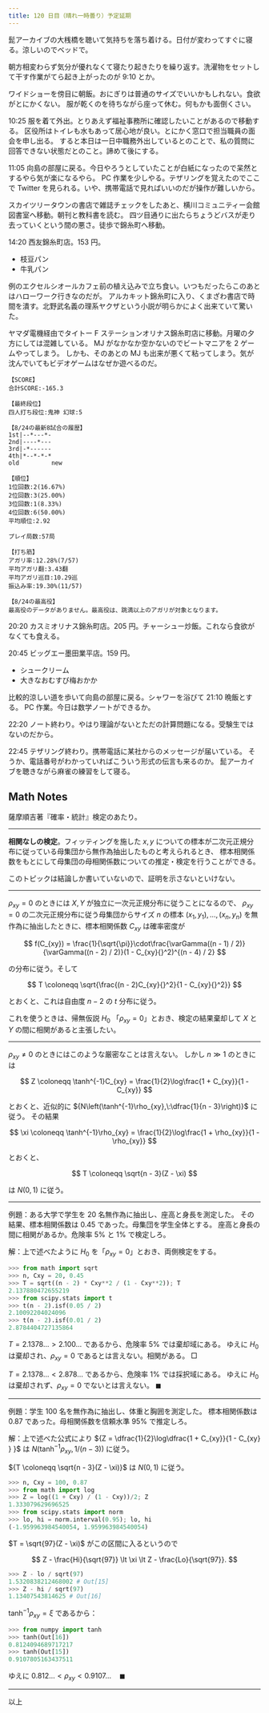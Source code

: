 ```yaml
---
title: 120 日目（晴れ一時曇り）予定延期
---
```


髭アーカイブの大桟橋を聴いて気持ちを落ち着ける。日付が変わってすぐに寝る。涼しいのでベッドで。

朝方相変わらず気分が優れなくて寝たり起きたりを繰り返す。洗濯物をセットして干す作業がてら起き上がったのが 9:10 とか。

ワイドショーを傍目に朝飯。おにぎりは普通のサイズでいいかもしれない。食欲がとにかくない。
服が乾くのを待ちながら座って休む。何もかも面倒くさい。

10:25 服を着て外出。とりあえず福祉事務所に確認したいことがあるので移動する。
区役所はトイレも水もあって居心地が良い。とにかく窓口で担当職員の面会を申し出る。
すると本日は一日中職務外出しているとのことで、私の質問に回答できない状態だとのこと。諦めて後にする。

11:05 向島の部屋に戻る。今日やろうとしていたことが白紙になったので呆然とするやら気が楽になるやら。
PC 作業を少しやる。テザリングを覚えたのでここで Twitter を見られる。いや、携帯電話で見ればいいのだが操作が難しいから。

スカイツリータウンの書店で雑誌チェックをしたあと、横川コミュニティー会館図書室へ移動。朝刊と教科書を読む。
四ツ目通りに出たらちょうどバスが走り去っていくという間の悪さ。徒歩で錦糸町へ移動。

14:20 西友錦糸町店。153 円。

* 枝豆パン
* 牛乳パン

例のエクセルシオールカフェ前の植え込みで立ち食い。いつもだったらこのあとはハローワーク行きなのだが。
アルカキット錦糸町に入り、くまざわ書店で時間を潰す。北野武名義の理系ヤクザという小説が明らかによく出来ていて驚いた。

ヤマダ電機経由でタイトー F ステーションオリナス錦糸町店に移動。月曜の夕方にしては混雑している。
MJ がなかなか空かないのでビートマニアを 2 ゲームやってしまう。
しかも、そのあとの MJ も出来が悪くて粘ってしまう。気が沈んでいてもビデオゲームはなぜか遊べるのだ。

```text
【SCORE】
合計SCORE:-165.3

【最終段位】
四人打ち段位:鬼神 幻球:5

【8/24の最新8試合の履歴】
1st|--*---*-
2nd|----*---
3rd|-*------
4th|*--*-*-*
old         new

【順位】
1位回数:2(16.67%)
2位回数:3(25.00%)
3位回数:1(8.33%)
4位回数:6(50.00%)
平均順位:2.92

プレイ局数:57局

【打ち筋】
アガリ率:12.28%(7/57)
平均アガリ翻:3.43翻
平均アガリ巡目:10.29巡
振込み率:19.30%(11/57)

【8/24の最高役】
最高役のデータがありません。最高役は、跳満以上のアガリが対象となります。
```

20:20 カスミオリナス錦糸町店。205 円。チャーシュー炒飯。これなら食欲がなくても食える。

20:45 ビッグエー墨田業平店。159 円。

* シュークリーム
* 大きなおむすび梅おかか

比較的涼しい道を歩いて向島の部屋に戻る。シャワーを浴びて 21:10 晩飯とする。
PC 作業。今日は数学ノートができるか。

22:20 ノート終わり。やはり理論がないとただの計算問題になる。受験生ではないのだから。

22:45 テザリング終わり。携帯電話に某社からのメッセージが届いている。
そうか、電話番号がわかっていればこういう形式の伝言も来るのか。
髭アーカイブを聴きながら麻雀の練習をして寝る。

## Math Notes

薩摩順吉著『確率・統計』検定のあたり。

----

**相関なしの検定**。フィッティングを施した $x, y$ についての標本が二次元正規分布に従っている母集団から無作為抽出したものと考えられるとき、
標本相関係数をもとにして母集団の母相関係数についての推定・検定を行うことができる。

このトピックは結論しか書いていないので、証明を示さないといけない。

----

${\rho_{xy} = 0}$ のときには $X, Y$ が独立に一次元正規分布に従うことになるので、
${\rho_{xy} = 0}$ の二次元正規分布に従う母集団からサイズ $n$ の標本
${(x_1, y_1), \dotsc, (x_n, y_n)}$ を無作為に抽出したときに、標本相関係数
$C_{xy}$ は確率密度が

$$
f(C_{xy}) = \frac{1}{\sqrt{\pi}}\cdot\frac{\varGamma((n - 1) / 2)}{\varGamma((n - 2) / 2)}(1 - C_{xy}{}^2)^{(n - 4) / 2}
$$

の分布に従う。そして

$$
T \coloneqq \sqrt{\frac{(n - 2)C_{xy}{}^2}{1 - C_{xy}{}^2}}
$$

とおくと、これは自由度 ${n - 2}$ の $t$ 分布に従う。

これを使うときは、帰無仮説 $H_0$ 「${\rho_{xy} = 0}$」とおき、検定の結果棄却して
$X$ と $Y$ の間に相関があると主張したい。

----

${\rho_{xy} \ne 0}$ のときにはこのような厳密なことは言えない。
しかし ${n \gg 1}$ のときには

$$
Z \coloneqq \tanh^{-1}C_{xy} = \frac{1}{2}\log\frac{1 + C_{xy}}{1 - C_{xy}}
$$

とおくと、近似的に ${N\left(\tanh^{-1}\rho_{xy},\:\dfrac{1}{n - 3}\right)}$ に従う。
その結果

$$
\xi \coloneqq \tanh^{-1}\rho_{xy} = \frac{1}{2}\log\frac{1 + \rho_{xy}}{1 - \rho_{xy}}
$$

とおくと、

$$
T \coloneqq \sqrt{n - 3}(Z - \xi)
$$

は $N(0, 1)$ に従う。

----

例題：ある大学で学生を $20$ 名無作為に抽出し、座高と身長を測定した。
その結果、標本相関係数は $0.45$ であった。母集団を学生全体とする。
座高と身長の間に相関があるか。危険率 $5\%$ と $1\%$ で検定しろ。

解：上で述べたように $H_0$ を「${\rho_{xy} = 0}$」とおき、両側検定をする。

```python
>>> from math import sqrt
>>> n, Cxy = 20, 0.45
>>> T = sqrt((n - 2) * Cxy**2 / (1 - Cxy**2)); T
2.137880472655219
>>> from scipy.stats import t
>>> t(n - 2).isf(0.05 / 2)
2.10092204024096
>>> t(n - 2).isf(0.01 / 2)
2.8784404727135864
```

${T = 2.1378... \gt 2.100...}$ であるから、危険率 $5\%$ では棄却域にある。
ゆえに $H_0$ は棄却され、$\rho_{xy} = 0$ であるとは言えない。相関がある。
$\Box$

${T = 2.1378... \lt 2.878...}$ であるから、危険率 $1\%$ では採択域にある。
ゆえに $H_0$ は棄却されず、$\rho_{xy} = 0$ でないとは言えない。
$\blacksquare$

----

例題：学生 $100$ 名を無作為に抽出し、体重と胸囲を測定した。
標本相関係数は $0.87$ であった。母相関係数を信頼水準 $95\%$ で推定しろ。

解：上で述べた公式により ${Z = \dfrac{1}{2}\log\dfrac{1 + C_{xy}}{1 - C_{xy} } }$
は ${N(\tanh^{-1}\rho_{xy}, 1/(n - 3))}$ に従う。

${T \coloneqq \sqrt{n - 3}(Z - \xi)}$ は ${N(0, 1)}$ に従う。

```python
>>> n, Cxy = 100, 0.87
>>> from math import log
>>> Z = log((1 + Cxy) / (1 - Cxy))/2; Z
1.333079629696525
>>> from scipy.stats import norm
>>> lo, hi = norm.interval(0.95); lo, hi
(-1.959963984540054, 1.959963984540054)
```

$T = \sqrt{97}(Z - \xi)$ がこの区間に入るというので

$$
Z - \frac{Hi}{\sqrt{97}} \lt \xi \lt Z - \frac{Lo}{\sqrt{97}}.
$$

```python
>>> Z - lo / sqrt(97)
1.5320838212468002 # Out[15]
>>> Z - hi / sqrt(97)
1.13407543814625 # Out[16]
```

${\tanh^{-1}\rho_{xy} = \xi}$ であるから：

```python
>>> from numpy import tanh
>>> tanh(Out[16])
0.8124094689717217
>>> tanh(Out[15])
0.9107805163437511
```

ゆえに ${0.812... \lt \rho_{xy} \lt 0.9107...}\quad\blacksquare$

----

以上
